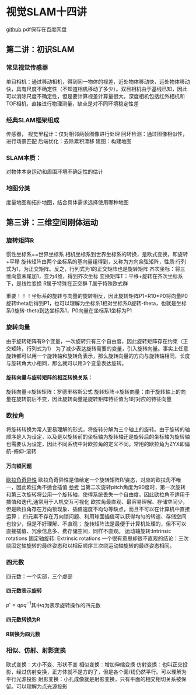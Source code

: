 # 视觉SLAM十四讲
[github](https://github.com/gaoxiang12/slambook)
pdf保存在百度网盘

## 第二讲：初识SLAM
### 常见视觉传感器
单目相机：通过移动相机，得到同一物体的视差，近处物体移动快，远处物体移动快，具有尺度不确定性（不知道相机移动了多少）。双目相机由于基线已知，因此可以消除尺度不确定性，但是要计算视差计算量很大。深度相机包括红外相机和TOF相机，直接进行物理测量，缺点是对不同环境稳定性差
### 经典SLAM框架组成
传感器，
视觉里程计：仅对相邻两帧图像进行处理
回环检测：通过图像相似性，进行场景匹配
后端优化：去除累积漂移
建图：构建地图
### SLAM本质：
对物体本身运动和周围环境不确定性的估计
### 地图分类
度量地图和拓扑地图，结合具体需求选择使用哪种地图

## 第三讲：三维空间刚体运动
### 旋转矩阵R
惯性坐标系==世界坐标系
相机坐标系到世界坐标系的转换，是欧式变换，即旋转+平移
旋转矩阵由两个坐标系的基向量组得到，又称为方向余弦矩阵，性质:行列式为1，为正交矩阵。反之，行列式为1的正交矩阵也是旋转矩阵
齐次坐标：将三维向量末尾加1，变为4维，得到齐次坐标
变换矩阵T：平移+旋转在齐次坐标系下，是线性变换
R属于特殊在正交群
T属于特殊欧式群

重要！！！坐标系的旋转与向量的旋转相反，因此旋转矩阵P1=R10*P0将向量P0旋转theta后得到P1，也可以理解为坐标系1相对坐标系0旋转-theta，也就是坐标系0旋转-theta到达坐标系1，P0向量在坐标系1坐标为P1
### 旋转向量
由于旋转矩阵有9个变量，一次旋转只有三个自由度，因此旋转矩阵存在约束（正交矩阵，行列式为1）
为了减少表达旋转需要的变量，引入旋转向量。事实上任意旋转都可以用一个旋转轴和旋转角表示，那么旋转向量的方向与旋转轴相同，长度与旋转角大小相同，那么就可以用3个变量表达旋转。
#### 旋转向量与旋转矩阵的相互转换关系：
旋转向量->旋转矩阵：罗德里格斯公式
旋转矩阵->旋转向量：由于旋转轴上的向量在旋转前后不变，因此旋转向量是旋转矩阵特征值为1时对应的特征向量
### 欧拉角
将旋转转换为常人更易理解的形式，将旋转分解为三个轴上的旋转。由于旋转的轴顺序是人为设定，以及是以旋转前的坐标轴为旋转轴还是旋转后的坐标轴为旋转轴也需要认为设定，因此不同系统中对欧拉角的定义不同。常用的欧拉角为ZYX即偏航-俯仰-滚转
#### 万向锁问题
[欧拉角奇异性](https://blog.csdn.net/lipi37/article/details/83871031)
欧拉角奇异性是值给定一个旋转矩阵R/姿态，对应的欧拉角不唯一，因此欧拉角不适合插值
[参考](https://blog.csdn.net/weixin_46135347/article/details/116453491)
当第二次旋转pitch角度为90度时，第一次旋转和第三次旋转将公用一个旋转轴，使得系统丢失一个自由度。因此欧拉角不适用于插值和迭代,通常用于人机交互可视化
欧拉角最直观、最容易理解、存储空间少，但是欧拉角存在万向锁现象、插值速度不均匀等缺点，而且不可以在计算机中直接运算；
四元素不存在万向锁问题、利用球面插值可以获得均匀的转速、存储空间也较少，但是不好理解、不直观；
旋转矩阵法是最便于计算机处理的，但不可以直接插值、冗余信息多、费存储空间，同样不直观。
运动轴旋转:Intrinsic rotations
固定轴旋转: Extrinsic rotations
一个很有意思却很不直观的结论：三次绕固定轴旋转的最终姿态和以相反顺序三次绕运动轴旋转的最终姿态相同。
### 四元数
四元数：一个实部，三个虚部
#### 四元数表示旋转
$p'=qpq^{-1}$其中q为表示旋转操作的四元数
#### 四元数转换为R
#### R转换为四元数

### 相似、仿射、射影变换
欧式变换：大小不变、形状不变
相似变换：增加伸缩变换
仿射变换：也叫正交投影，经过仿射变换，正方体就不是方的了，但是各个面/线仍然平行。可以理解为平行光源投影
射影变换：小孔成像就是射影变换，只有平面的相交相切关系被保留。可以理解为点光源投影




